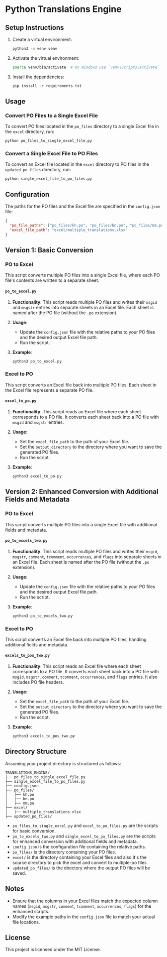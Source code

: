 # Python Translations Engine

## Setup Instructions

1. Create a virtual environment:

   ```sh
   python3 -m venv venv
   ```

2. Activate the virtual environment:

   ```sh
   source venv/bin/activate  # On Windows use `venv\Scripts\activate`
   ```

3. Install the dependencies:

   ```sh
   pip install -r requirements.txt
   ```

## Usage

### Convert PO Files to a Single Excel File

To convert PO files located in the `po_files` directory to a single Excel file in the `excel` directory, run:

```sh
python po_files_to_single_excel_file.py
```

### Convert a Single Excel File to PO Files

To convert an Excel file located in the `excel` directory to PO files in the `updated_po_files` directory, run:

```sh
python single_excel_file_to_po_files.py
```

## Configuration

The paths for the PO files and the Excel file are specified in the `config.json` file:

```json
{
  "po_file_paths": ["po_files/kh.po", "po_files/bn.po", "po_files/mm.po"],
  "excel_file_path": "excel/multiple_translations.xlsx"
}
```

## Version 1: Basic Conversion

### PO to Excel

This script converts multiple PO files into a single Excel file, where each PO file's contents are written to a separate sheet.

#### `po_to_excel.py`

1. **Functionality**: This script reads multiple PO files and writes their `msgid` and `msgstr` entries into separate sheets in an Excel file. Each sheet is named after the PO file (without the `.po` extension).

2. **Usage**:

   - Update the `config.json` file with the relative paths to your PO files and the desired output Excel file path.
   - Run the script.

3. **Example**:
   ```bash
   python3 po_to_excel.py
   ```

### Excel to PO

This script converts an Excel file back into multiple PO files. Each sheet in the Excel file represents a separate PO file.

#### `excel_to_po.py`

1. **Functionality**: This script reads an Excel file where each sheet corresponds to a PO file. It converts each sheet back into a PO file with `msgid` and `msgstr` entries.

2. **Usage**:

   - Set the `excel_file_path` to the path of your Excel file.
   - Set the `output_directory` to the directory where you want to save the generated PO files.
   - Run the script.

3. **Example**:
   ```bash
   python3 excel_to_po.py
   ```

## Version 2: Enhanced Conversion with Additional Fields and Metadata

### PO to Excel

This script converts multiple PO files into a single Excel file with additional fields and metadata.

#### `po_to_excels_two.py`

1. **Functionality**: This script reads multiple PO files and writes their `msgid`, `msgstr`, `comment`, `tcomment`, `occurrences`, and `flags` into separate sheets in an Excel file. Each sheet is named after the PO file (without the `.po` extension).

2. **Usage**:

   - Update the `config.json` file with the relative paths to your PO files and the desired output Excel file path.
   - Run the script.

3. **Example**:
   ```bash
   python3 po_to_excels_two.py
   ```

### Excel to PO

This script converts an Excel file back into multiple PO files, handling additional fields and metadata.

#### `excels_to_pos_two.py`

1. **Functionality**: This script reads an Excel file where each sheet corresponds to a PO file. It converts each sheet back into a PO file with `msgid`, `msgstr`, `comment`, `tcomment`, `occurrences`, and `flags` entries. It also includes PO file headers.

2. **Usage**:

   - Set the `excel_file_path` to the path of your Excel file.
   - Set the `output_directory` to the directory where you want to save the generated PO files.
   - Run the script.

3. **Example**:
   ```bash
   python3 excels_to_pos_two.py
   ```

## Directory Structure

Assuming your project directory is structured as follows:

```
TRANSLATIONS_ENGINE/
├── po_files_to_single_excel_file.py
├── single_excel_file_to_po_files.py
├── config.json
├── po_files/
│   ├── kh.po
│   ├── bn.po
│   ├── mm.po
├── excel/
│   ├── multiple_translations.xlsx
├── updated_po_files/
```

- `po_files_to_single_excel.py` and `excel_to_po_files.py` are the scripts for basic conversion.
- `po_to_excels_two.py` and `single_excel_to_po_files.py` are the scripts for enhanced conversion with additional fields and metadata.
- `config.json` is the configuration file containing the relative paths.
- `po_files/` is the directory containing your PO files.
- `excel/` is the directory containing your Excel files and also it's the source directory to pick the excel and convert to multiple-po files
- `updated_po_files/` is the directory where the output PO files will be saved.

## Notes

- Ensure that the columns in your Excel files match the expected column names (`msgid`, `msgstr`, `comment`, `tcomment`, `occurrences`, `flags`) for the enhanced scripts.
- Modify the example paths in the `config.json` file to match your actual file locations.

## License

This project is licensed under the MIT License.

